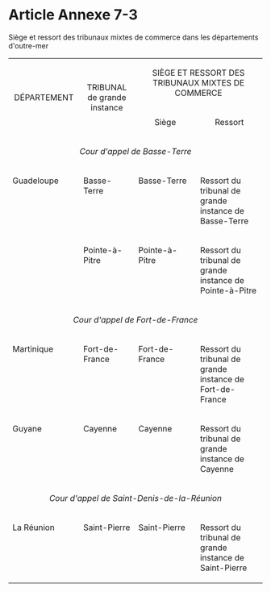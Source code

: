 # Article Annexe 7-3

Siège et ressort des tribunaux mixtes de commerce dans les départements d'outre-mer

<table>
<tbody>
<tr>
<td rowspan="2" width="139">
<p align="center">DÉPARTEMENT</p>
</td>
<td rowspan="2" width="124">
<p align="center">TRIBUNAL<br/>de grande instance</p>
</td>
<td colspan="2" width="420">
<p align="center">SIÈGE ET RESSORT DES TRIBUNAUX MIXTES DE COMMERCE</p>
</td>
</tr>
<tr>
<td width="195">
<p align="center">Siège</p>
</td>
<td width="225">
<p align="center">Ressort</p>
</td>
</tr>
<tr>
<td colspan="4" valign="top" width="683">
<p align="center">
<i>Cour d'appel de Basse-Terre</i>
</p>
</td>
</tr>
<tr>
<td rowspan="2" valign="top" width="139">
<p align="left">Guadeloupe </p>
</td>
<td valign="top" width="124">
<p align="left">Basse-Terre </p>
</td>
<td valign="top" width="195">
<p align="left">Basse-Terre </p>
</td>
<td valign="top" width="225">
<p align="left">Ressort du tribunal de grande instance de Basse-Terre </p>
</td>
</tr>
<tr>
<td valign="top" width="124">
<p align="left">Pointe-à-Pitre</p>
</td>
<td valign="top" width="195">
<p align="left">Pointe-à-Pitre</p>
</td>
<td valign="top" width="225">
<p align="left">Ressort du tribunal de grande instance de Pointe-à-Pitre </p>
</td>
</tr>
<tr>
<td colspan="4" valign="top" width="683">
<p align="center">
<i>Cour d'appel de Fort-de-France</i>
</p>
</td>
</tr>
<tr>
<td valign="top" width="139">
<p align="left">Martinique </p>
</td>
<td valign="top" width="124">
<p align="left">Fort-de-France </p>
</td>
<td valign="top" width="195">
<p align="left">Fort-de-France </p>
</td>
<td valign="top" width="225">
<p align="left">Ressort du tribunal de grande instance de Fort-de-France </p>
</td>
</tr>
<tr>
<td valign="top" width="139">
<p align="left">Guyane </p>
</td>
<td valign="top" width="124">
<p align="left">Cayenne </p>
</td>
<td valign="top" width="195">
<p align="left">Cayenne</p>
</td>
<td valign="top" width="225">
<p align="left">Ressort du tribunal de grande instance de Cayenne </p>
</td>
</tr>
<tr>
<td colspan="4" valign="top" width="683">
<p align="center">
<i>Cour d'appel de Saint-Denis-de-la-Réunion</i>
</p>
</td>
</tr>
<tr>
<td valign="top" width="139">
<p align="left">La Réunion </p>
</td>
<td valign="top" width="124">
<p align="left">Saint-Pierre</p>
</td>
<td valign="top" width="195">
<p align="left">Saint-Pierre</p>
</td>
<td valign="top" width="225">
<p align="left">Ressort du tribunal de grande instance de Saint-Pierre</p>
</td>
</tr>
</tbody>
</table>

